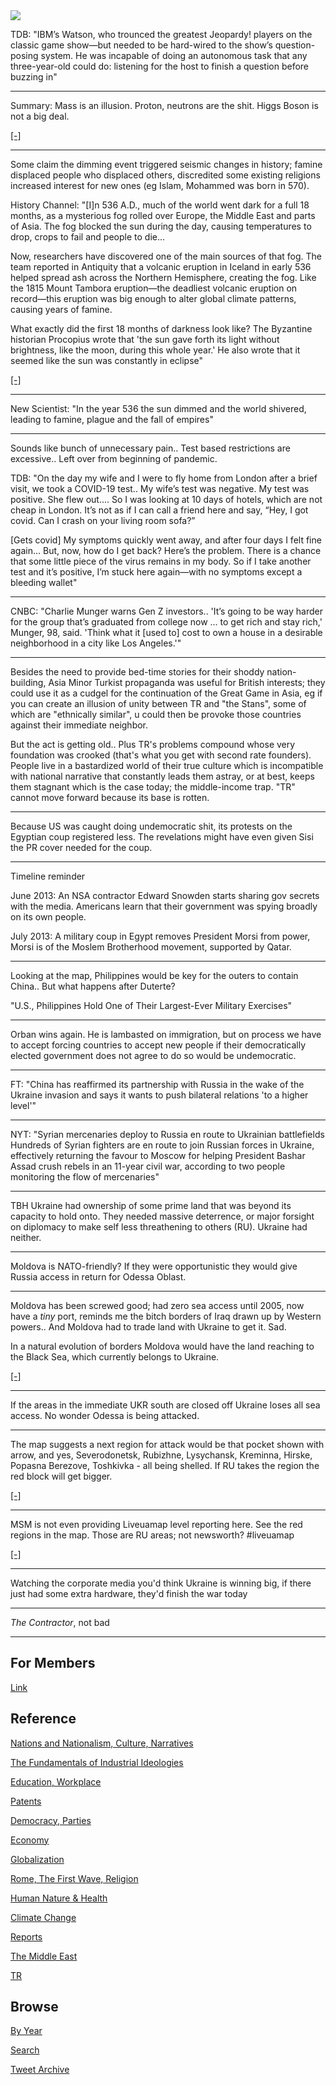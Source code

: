 <img src="https://drive.google.com/uc?export=view&id=1B2wf9R7AMH1d7Vw6e2mucLbIQ5NSjir7"/>

TDB: "IBM’s Watson, who trounced the greatest Jeopardy! players on the
classic game show—but needed to be hard-wired to the show’s
question-posing system. He was incapable of doing an autonomous task
that any three-year-old could do: listening for the host to finish a
question before buzzing in"

---

Summary: Mass is an illusion. Proton, neutrons are the shit. Higgs
Boson is not a big deal.

[[-]](https://youtu.be/x8grN3zP8cg?t=81)

---

Some claim the dimming event triggered seismic changes in history;
famine displaced people who displaced others, discredited some
existing religions increased interest for new ones (eg Islam, Mohammed
was born in 570).

History Channel: "[I]n 536 A.D., much of the world went dark for a
full 18 months, as a mysterious fog rolled over Europe, the Middle
East and parts of Asia. The fog blocked the sun during the day,
causing temperatures to drop, crops to fail and people to die... 

Now, researchers have discovered one of the main sources of that
fog. The team reported in Antiquity that a volcanic eruption in
Iceland in early 536 helped spread ash across the Northern Hemisphere,
creating the fog. Like the 1815 Mount Tambora eruption—the deadliest
volcanic eruption on record—this eruption was big enough to alter
global climate patterns, causing years of famine.

What exactly did the first 18 months of darkness look like? The
Byzantine historian Procopius wrote that 'the sun gave forth its light
without brightness, like the moon, during this whole year.' He also
wrote that it seemed like the sun was constantly in eclipse"

[[-]](https://www.history.com/news/536-volcanic-eruption-fog-eclipse-worst-year)

---

New Scientist: "In the year 536 the sun dimmed and the world shivered,
leading to famine, plague and the fall of empires"

---

Sounds like bunch of unnecessary pain.. Test based restrictions are
excessive.. Left over from beginning of pandemic.

TDB: "On the day my wife and I were to fly home from London after a
brief visit, we took a COVID-19 test.. My wife’s test was negative. My
test was positive. She flew out.... So I was looking at 10 days of
hotels, which are not cheap in London. It’s not as if I can call a
friend here and say, “Hey, I got covid. Can I crash on your living
room sofa?”

[Gets covid] My symptoms quickly went away, and after four days I felt
fine again... But, now, how do I get back? Here’s the problem. There
is a chance that some little piece of the virus remains in my body. So
if I take another test and it’s positive, I’m stuck here again—with no
symptoms except a bleeding wallet"

---

CNBC: "Charlie Munger warns Gen Z investors.. 'It’s going to be way
harder for the group that’s graduated from college now ... to get rich
and stay rich,' Munger, 98, said. 'Think what it [used to] cost to own
a house in a desirable neighborhood in a city like Los Angeles.'"

---

Besides the need to provide bed-time stories for their shoddy
nation-building, Asia Minor Turkist propaganda was useful for British
interests; they could use it as a cudgel for the continuation of the
Great Game in Asia, eg if you can create an illusion of unity between
TR and "the Stans", some of which are "ethnically similar", u could
then be provoke those countries against their immediate neighbor.

But the act is getting old.. Plus TR's problems compound whose very
foundation was crooked (that's what you get with second rate
founders). People live in a bastardized world of their true culture
which is incompatible with national narrative that constantly leads
them astray, or at best, keeps them stagnant which is the case today;
the middle-income trap. "TR" cannot move forward because its base is
rotten.

---

Because US was caught doing undemocratic shit, its protests on the
Egyptian coup registered less. The revelations might have even given
Sisi the PR cover needed for the coup.

---

Timeline reminder

June 2013: An NSA contractor Edward Snowden starts sharing gov secrets
with the media. Americans learn that their government was spying
broadly on its own people.

July 2013: A military coup in Egypt removes President Morsi from
power, Morsi is of the Moslem Brotherhood movement, supported by
Qatar.

---

Looking at the map, Philippines would be key for the outers to contain
China.. But what happens after Duterte?

"U.S., Philippines Hold One of Their Largest-Ever Military Exercises"

---

Orban wins again. He is lambasted on immigration, but on process we
have to accept forcing countries to accept new people if their
democratically elected government does not agree to do so would be
undemocratic.

---

FT: "China has reaffirmed its partnership with Russia in the wake of
the Ukraine invasion and says it wants to push bilateral relations 'to
a higher level'"

---

NYT: "Syrian mercenaries deploy to Russia en route to Ukrainian
battlefields Hundreds of Syrian fighters are en route to join Russian
forces in Ukraine, effectively returning the favour to Moscow for
helping President Bashar Assad crush rebels in an 11-year civil war,
according to two people monitoring the flow of mercenaries"

---

TBH Ukraine had ownership of some prime land that was beyond its
capacity to hold onto. They needed massive deterrence, or major
forsight on diplomacy to make self less threathening to others
(RU). Ukraine had neither.

---

Moldova is NATO-friendly? If they were opportunistic they would
give Russia access in return for Odessa Oblast. 

---

Moldova has been screwed good; had zero sea access until 2005, now
have a *tiny* port, reminds me the bitch borders of Iraq drawn up by
Western powers.. And Moldova had to trade land with Ukraine to get
it. Sad.

In a natural evolution of borders Moldova would have the land reaching
to the Black Sea, which currently belongs to Ukraine.

[[-]](https://pbs.twimg.com/media/FPZe1sNXoAcqpvu?format=jpg&name=small)

---

If the areas in the immediate UKR south are closed off Ukraine loses
all sea access. No wonder Odessa is being attacked.

---

The map suggests a next region for attack would be that pocket shown
with arrow, and yes, Severodonetsk, Rubizhne, Lysychansk, Kreminna,
Hirske, Popasna Berezove, Toshkivka - all being shelled. If RU takes
the region the red block  will get bigger.

[[-]](https://pbs.twimg.com/media/FPZVQEpWYAE1r0R?format=png&name=small)

---

MSM is not even providing Liveuamap level reporting here. See the red
regions in the map. Those are RU areas; not newsworth? \#liveuamap

[[-]](https://pbs.twimg.com/media/FPZWhNmX0AQ7ALF?format=png&name=small)

---

Watching the corporate media you'd think Ukraine is winning big, if
there just had some extra hardware, they'd finish the war today

---

*The Contractor*, not bad

---

## For Members

[Link](https://thirdwave-members.herokuapp.com)

## Reference

[Nations and Nationalism, Culture, Narratives](/2013/02/nations-and-nationalism.md)

[The Fundamentals of Industrial Ideologies](/2011/04/fundamentals-of-industrial-ideologies.md)

[Education, Workplace](2017/09/education-workplace.md)

[Patents](/2018/09/patents.md)

[Democracy, Parties](/2016/11/democracy.md)

[Economy](/2018/05/economy.md)

[Globalization](/2018/09/globalization.md)

[Rome, The First Wave, Religion](/2017/12/rome.md)

[Human Nature & Health](/2020/07/human-nature.md)

[Climate Change](/2018/12/climate.md)

[Reports](/2019/05/reports.md)

[The Middle East](/2019/07/middleeast.md)

[TR](../tr)

## Browse

[By Year](years.md)

[Search](search.html)

[Tweet Archive](/tweets/README.md)


